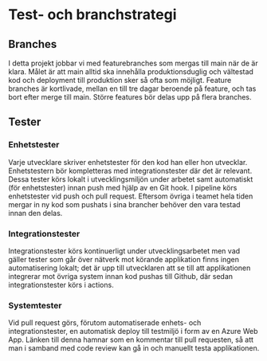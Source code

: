 # Test- och branchstrategi

## Branches
I detta projekt jobbar vi med featurebranches som mergas till main när de är klara. Målet är att main
alltid ska innehålla produktionsduglig och vältestad kod och deployment till produktion sker så ofta som
möjligt. Feature branches är kortlivade, mellan en till tre dagar beroende på feature, och tas bort efter
merge till main. Större features bör delas upp på flera branches.

## Tester
### Enhetstester
Varje utvecklare skriver enhetstester för den kod han eller hon utvecklar. Enhetstestern bör kompletteras
med integrationstester där det är relevant. Dessa tester körs lokalt i utvecklingsmiljön under arbetet samt
automatiskt (för enhetstester) innan push med hjälp av en Git hook. I pipeline körs enhetstester vid push
och pull request. Eftersom övriga i teamet hela tiden mergar in ny kod som pushats i sina brancher behöver
den vara testad innan den delas.

### Integrationstester
Integrationstester körs kontinuerligt under utvecklingsarbetet men vad gäller tester som går över nätverk
mot körande applikation finns ingen automatisering lokalt; det är upp till utvecklaren att se till att
applikationen integrerar mot övriga system innan kod pushas till Github, där sedan integrationstester
körs i actions.

### Systemtester
Vid pull request görs, förutom automatiserade enhets- och integrationstester, en automatisk deploy till
testmiljö i form av en Azure Web App. Länken till denna hamnar som en kommentar till pull requesten, så att
man i samband med code review kan gå in och manuellt testa applikationen.